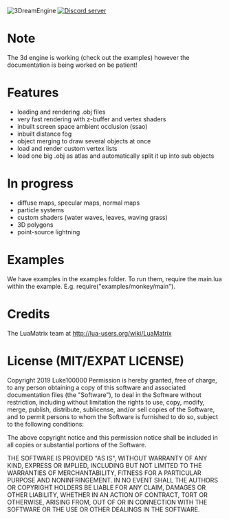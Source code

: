 ![3DreamEngine](https://github.com/3dreamengine/3DreamEngine)
<a href="https://discord.gg/hpmZxNQ"><img src="https://discordapp.com/api/guilds/561664262481641482/embed.png" alt="Discord server" /></a>

# Note
The 3d engine is working (check out the examples) however the documentation is being worked on be patient!

# Features
* loading and rendering .obj files
* very fast rendering with z-buffer and vertex shaders
* inbuilt screen space ambient occlusion (ssao)
* inbuilt distance fog
* object merging to draw several objects at once
* load and render custom vertex lists
* load one big .obj as atlas and automatically split it up into sub objects

# In progress
* diffuse maps, specular maps, normal maps
* particle systems
* custom shaders (water waves, leaves, waving grass)
* 3D polygons
* point-source lightning

# Examples
We have examples in the examples folder. To run them, require the main.lua within the example. E.g. require("examples/monkey/main").

# Credits
The LuaMatrix team at http://lua-users.org/wiki/LuaMatrix

# License (MIT/EXPAT LICENSE)
Copyright 2019 Luke100000
Permission is hereby granted, free of charge, to any person obtaining a copy of this software and associated documentation files (the "Software"), to deal in the Software without restriction, including without limitation the rights to use, copy, modify, merge, publish, distribute, sublicense, and/or sell copies of the Software, and to permit persons to whom the Software is furnished to do so, subject to the following conditions:

The above copyright notice and this permission notice shall be included in all copies or substantial portions of the Software.

THE SOFTWARE IS PROVIDED "AS IS", WITHOUT WARRANTY OF ANY KIND, EXPRESS OR IMPLIED, INCLUDING BUT NOT LIMITED TO THE WARRANTIES OF MERCHANTABILITY, FITNESS FOR A PARTICULAR PURPOSE AND NONINFRINGEMENT. IN NO EVENT SHALL THE AUTHORS OR COPYRIGHT HOLDERS BE LIABLE FOR ANY CLAIM, DAMAGES OR OTHER LIABILITY, WHETHER IN AN ACTION OF CONTRACT, TORT OR OTHERWISE, ARISING FROM, OUT OF OR IN CONNECTION WITH THE SOFTWARE OR THE USE OR OTHER DEALINGS IN THE SOFTWARE.
